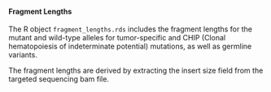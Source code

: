 #### Fragment Lengths

The R object `fragment_lengths.rds` includes the fragment lengths for the mutant and wild-type alleles for tumor-specific and CHIP (Clonal hematopoiesis of indeterminate potential) mutations, as well as germline variants.

The fragment lengths are derived by extracting the insert size field from the targeted sequencing bam file.

